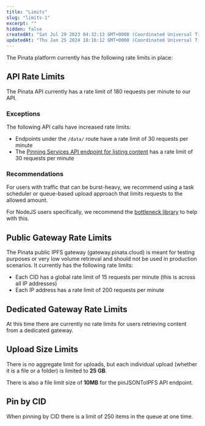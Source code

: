 ```yaml
---
title: "Limits"
slug: "limits-1"
excerpt: ""
hidden: false
createdAt: "Sat Jul 29 2023 04:32:13 GMT+0000 (Coordinated Universal Time)"
updatedAt: "Thu Jan 25 2024 18:16:12 GMT+0000 (Coordinated Universal Time)"
---
```

The Pinata platform currently has the following rate limits in place:

## API Rate Limits

The Pinata API currently has a rate limit of 180 requests per minute to our API. 

### Exceptions

The following API calls have increased rate limits:

- Endpoints under the `/data/` route have a rate limit of 30 requests per minute
- The [Pinning Services API endpoint for listing content](https://ipfs.github.io/pinning-services-api-spec/#tag/pins/paths/~1pins/get) has a rate limit of 30 requests per minute

### Recommendations

For users with traffic that can be burst-heavy, we recommend using a task scheduler or queue-based upload approach that limits requests to the allowed amount. 

For NodeJS users specifically, we recommend the [bottleneck library](https://www.npmjs.com/package/bottleneck) to help with this.

## Public Gateway Rate Limits

The Pinata public IPFS gateway (gateway.pinata.cloud) is meant for testing purposes or very low volume retrieval and should not be used in production scenarios. It currently has the following rate limits:

- Each CID has a global rate limit of 15 requests per minute (this is across all IP addresses)
- Each IP address has a rate limit of 200 requests per minute

## Dedicated Gateway Rate Limits

At this time there are currently no rate limits for users retrieving content from a dedicated gateway. 

## Upload Size Limits

There is no aggregate limit for uploads, but each individual upload (whether it is a file or a folder) is limited to **25 GB**.

There is also a file limit size of **10MB** for the pinJSONToIPFS API endpoint.

## Pin by CID

When pinning by CID there is a limit of 250 items in the queue at one time.
